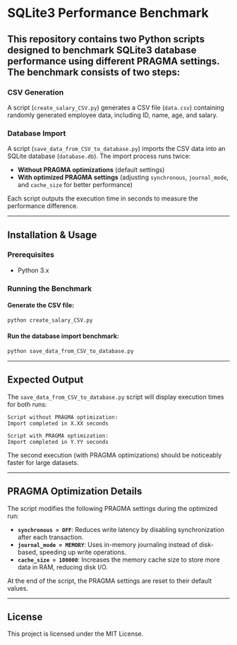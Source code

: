 # SQLite3 Performance Benchmark

## This repository contains two Python scripts designed to benchmark SQLite3 database performance using different PRAGMA settings. The benchmark consists of two steps:

### CSV Generation
A script (`create_salary_CSV.py`) generates a CSV file (`data.csv`) containing randomly generated employee data, including ID, name, age, and salary.

### Database Import
A script (`save_data_from_CSV_to_database.py`) imports the CSV data into an SQLite database (`database.db`). The import process runs twice:
- **Without PRAGMA optimizations** (default settings)
- **With optimized PRAGMA settings** (adjusting `synchronous`, `journal_mode`, and `cache_size` for better performance)

Each script outputs the execution time in seconds to measure the performance difference.

---

## Installation & Usage

### Prerequisites
- Python 3.x

### Running the Benchmark

#### Generate the CSV file:
```bash
python create_salary_CSV.py
```

#### Run the database import benchmark:
```bash
python save_data_from_CSV_to_database.py
```

---

## Expected Output

The `save_data_from_CSV_to_database.py` script will display execution times for both runs:

```
Script without PRAGMA optimization:
Import completed in X.XX seconds

Script with PRAGMA optimization:
Import completed in Y.YY seconds
```

The second execution (with PRAGMA optimizations) should be noticeably faster for large datasets.

---

## PRAGMA Optimization Details

The script modifies the following PRAGMA settings during the optimized run:

- **`synchronous = OFF`**: Reduces write latency by disabling synchronization after each transaction.
- **`journal_mode = MEMORY`**: Uses in-memory journaling instead of disk-based, speeding up write operations.
- **`cache_size = 100000`**: Increases the memory cache size to store more data in RAM, reducing disk I/O.

At the end of the script, the PRAGMA settings are reset to their default values.

---

## License

This project is licensed under the MIT License.